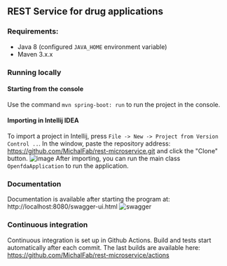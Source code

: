 ## REST Service for drug applications

### Requirements:

- Java 8 (configured `JAVA_HOME` environment variable)
- Maven 3.x.x

### Running locally
#### Starting from the console
Use the command `mvn spring-boot: run` to run the project in the console.
#### Importing in Intellij IDEA
To import a project in Intellij, press `File -> New -> Project from Version Control ..`.
In the window, paste the repository address: https://github.com/MichalFab/rest-microservice.git and click the "Clone" button.
![image](https://i.ibb.co/BP2nbL6/intelij.jpg)
After importing, you can run the main class `OpenfdaApplication` to run the application.

### Documentation
Documentation is available after starting the program at: http://localhost:8080/swagger-ui.html
![swagger](https://i.ibb.co/SJBd0L0/swagger.jpg)

### Continuous integration
Continuous integration is set up in Github Actions. Build and tests start automatically after each commit. The last builds are available here:
https://github.com/MichalFab/rest-microservice/actions
